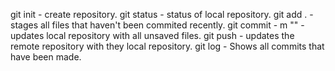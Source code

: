 git init - create repository.
git status - status of local repository.
git add . - stages all files that haven't been commited recently.
git commit - m "" - updates local repository with all unsaved files.
git push - updates the remote repository with they local repository.
git log - Shows all commits that have been made.
